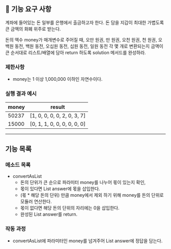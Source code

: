 ## 🚀 기능 요구 사항

계좌에 들어있는 돈 일부를 은행에서 출금하고자 한다. 돈 담을 지갑이 최대한 가볍도록 큰 금액의 화폐 위주로 받는다.

돈의 액수 money가 매개변수로 주어질 때, 오만 원권, 만 원권, 오천 원권, 천 원권, 오백원 동전, 백원 동전, 오십원 동전, 십원 동전, 일원 동전 각 몇 개로 변환되는지 금액이 큰 순서대로 리스트/배열에 담아 return 하도록 solution 메서드를 완성하라.

### 제한사항

- money는 1 이상 1,000,000 이하인 자연수이다.

### 실행 결과 예시

| money | result |
| --- | --- |
| 50237	| [1, 0, 0, 0, 0, 2, 0, 3, 7] |
| 15000	| [0, 1, 1, 0, 0, 0, 0, 0, 0] |

***
## 기능 목록

### 메소드 목록
* convertAsList
    * 돈의 단위가 큰 순으로 파라미터 money를 나누어 몫이 있는지 확인,
    * 몫이 있다면 List answer에 몫을 삽입한다.
    * (몫 * 해당 돈의 단위) 만큼 money에서 제외 하기 위해 money를 돈의 단위로 모듈러 연산한다.
    * 몫이 없다면 해당 돈의 단위의 자리에는 0을 삽입한다.
    * 완성된 List answer를 return.

### 작동 과정
* convertAsList에 파라미터인 money를 넘겨주어 List answer에 정답을 담는다.
